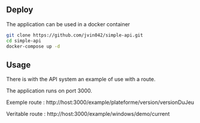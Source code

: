 ## Deploy

The application can be used in a docker container

```bash
git clone https://github.com/jvin042/simple-api.git
cd simple-api
docker-compose up -d
```

## Usage

There is with the API system an example of use with a route.

The application runs on port 3000.

Exemple route :
http://host:3000/example/plateforme/version/versionDuJeu

Veritable route : 
http://host:3000/example/windows/demo/current